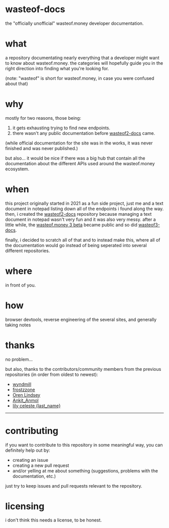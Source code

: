 # wasteof-docs
the "officially unofficial" wasteof.money developer documentation.

# what
a repository documentating nearly everything that a developer might want to know about wasteof.money.
the categories will hopefully guide you in the right direction into finding what you're looking for.

(note: "wasteof" is short for wasteof.money, in case you were confused about that)

# why
mostly for two reasons, those being:
1. it gets exhausting trying to find new endpoints.
2. there wasn't any public documentation before [wasteof2-docs](https://github.com/wulliy/wasteof2-docs) came.

(while official documentation for the site was in the works, it was never finished and was never published.)

but also... it would be nice if there was a big hub that contain all the documentation about the different APIs used around the wasteof.money ecosystem.

# when
this project originally started in 2021 as a fun side project, just me and a text document in notepad listing down all of the endpoints i found along the way. then, i created the [wasteof2-docs](https://github.com/wulliy/wasteof2-docs) repository because managing a text document in notepad wasn't very fun and it was also very messy. after a little while, the [wasteof.money 3 beta](https://beta.wasteof.money) became public and so did [wasteof3-docs](https://github.com/wulliy/wasteof3-docs).

finally, i decided to scratch all of that and to instead make this, where all of the documentation would go instead of being seperated into several different repositories.

# where
in front of you.

# how
browser devtools, reverse engineering of the several sites, and generally taking notes

# thanks
no problem...

but also, thanks to the contributors/community members from the previous repositories (in order from oldest to newest):
- [wyndmill](https://github.com/wyndmill)
- [frostzzone](https://github.com/frostzzone)
- [Oren Lindsey](https://github.com/Oren-Lindsey)
- [Ankit_Anmol](https://github.com/Quantum-Codes)
- [lily celeste {last_name}](https://github.com/TheAwesome98-Real)

---

# contributing
if you want to contribute to this repository in some meaningful way, you can definitely help out by:
- creating an issue
- creating a new pull request
- and/or yelling at me about something (suggestions, problems with the documentation, etc.)

just try to keep issues and pull requests relevant to the repository.

# licensing
i don't think this needs a license, to be honest.